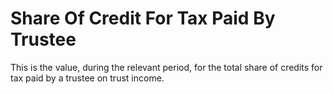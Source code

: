 # Share Of Credit For Tax Paid By Trustee
This is the value, during the relevant period, for the total share of credits for tax paid by a trustee on trust income.